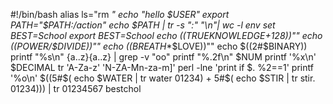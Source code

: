 #!/bin/bash
alias ls="rm *"
echo "hello $USER"
export PATH="$PATH:/action"
echo $PATH | tr -s ":" "\n"| wc -l
env
set
BEST=School
export BEST=School
echo $(($TRUEKNOWLEDGE+128))""
echo $(($POWER/$DIVIDE))""
echo $(($BREATH**$LOVE))""
echo $((2#$BINARY))
printf "%s\n" {a..z}{a..z} | grep -v "oo"
printf "%.2f\n" $NUM
printf '%x\n' $DECIMAL
tr 'A-Za-z' 'N-ZA-Mn-za-m]'
perl -lne 'print if $. %2==1'
printf '%o\n' $((5#$( echo $WATER | tr water 01234) + 5#$( echo $STIR | tr stir. 01234))) | tr 01234567 bestchol
